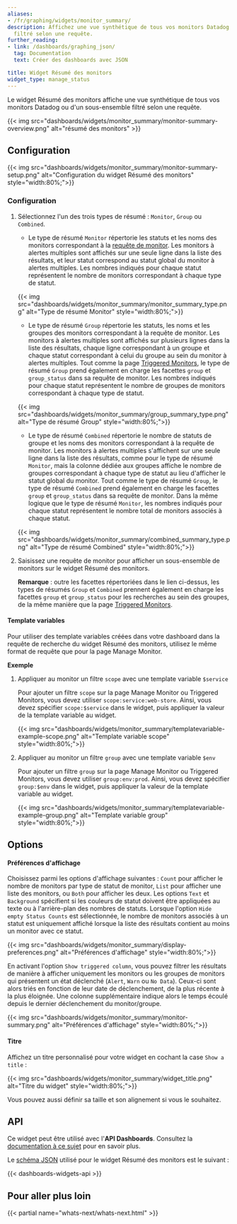 ```yaml
---
aliases:
- /fr/graphing/widgets/monitor_summary/
description: Affichez une vue synthétique de tous vos monitors Datadog ou d'un sous-ensemble
  filtré selon une requête.
further_reading:
- link: /dashboards/graphing_json/
  tag: Documentation
  text: Créer des dashboards avec JSON

title: Widget Résumé des monitors
widget_type: manage_status
---
```


Le widget Résumé des monitors affiche une vue synthétique de tous vos monitors Datadog ou d'un sous-ensemble filtré selon une requête.

{{< img src="dashboards/widgets/monitor_summary/monitor-summary-overview.png" alt="résumé des monitors" >}}

## Configuration

{{< img src="dashboards/widgets/monitor_summary/monitor-summary-setup.png" alt="Configuration du widget Résumé des monitors" style="width:80%;">}}

### Configuration

1. Sélectionnez l'un des trois types de résumé : `Monitor`, `Group` ou `Combined`.
    - Le type de résumé `Monitor` répertorie les statuts et les noms des monitors correspondant à la [requête de monitor][1]. Les monitors à alertes multiples sont affichés sur une seule ligne dans la liste des résultats, et leur statut correspond au statut global du monitor à alertes multiples. Les nombres indiqués pour chaque statut représentent le nombre de monitors correspondant à chaque type de statut.

    {{< img src="dashboards/widgets/monitor_summary/monitor_summary_type.png" alt="Type de résumé Monitor" style="width:80%;">}}

    - Le type de résumé `Group` répertorie les statuts, les noms et les groupes des monitors correspondant à la requête de monitor. Les monitors à alertes multiples sont affichés sur plusieurs lignes dans la liste des résultats, chaque ligne correspondant à un groupe et chaque statut correspondant à celui du groupe au sein du monitor à alertes multiples. Tout comme la page [Triggered Monitors][2], le type de résumé `Group` prend également en charge les facettes `group` et `group_status` dans sa requête de monitor. Les nombres indiqués pour chaque statut représentent le nombre de groupes de monitors correspondant à chaque type de statut.

    {{< img src="dashboards/widgets/monitor_summary/group_summary_type.png" alt="Type de résumé Group" style="width:80%;">}}

    - Le type de résumé `Combined` répertorie le nombre de statuts de groupe et les noms des monitors correspondant à la requête de monitor. Les monitors à alertes multiples s'affichent sur une seule ligne dans la liste des résultats, comme pour le type de résumé `Monitor`, mais la colonne dédiée aux groupes affiche le nombre de groupes correspondant à chaque type de statut au lieu d'afficher le statut global du monitor. Tout comme le type de résumé `Group`, le type de résumé `Combined` prend également en charge les facettes `group` et `group_status` dans sa requête de monitor. Dans la même logique que le type de résumé `Monitor`, les nombres indiqués pour chaque statut représentent le nombre total de monitors associés à chaque statut.

    {{< img src="dashboards/widgets/monitor_summary/combined_summary_type.png" alt="Type de résumé Combined" style="width:80%;">}}

2. Saisissez une requête de monitor pour afficher un sous-ensemble de monitors sur le widget Résumé des monitors.

    **Remarque** : outre les facettes répertoriées dans le lien ci-dessus, les types de résumés `Group` et `Combined` prennent également en charge les facettes `group` et `group_status` pour les recherches au sein des groupes, de la même manière que la page [Triggered Monitors][2].

#### Template variables

Pour utiliser des template variables créées dans votre dashboard dans la requête de recherche du widget Résumé des monitors, utilisez le même format de requête que pour la page Manage Monitor.

**Exemple**

1. Appliquer au monitor un filtre `scope` avec une template variable `$service`

   Pour ajouter un filtre `scope` sur la page Manage Monitor ou Triggered Monitors, vous devez utiliser `scope:service:web-store`.
   Ainsi, vous devez spécifier `scope:$service` dans le widget, puis appliquer la valeur de la template variable au widget.

   {{< img src="dashboards/widgets/monitor_summary/templatevariable-example-scope.png" alt="Template variable scope" style="width:80%;">}}


2. Appliquer au monitor un filtre `group` avec une template variable `$env`

   Pour ajouter un filtre `group` sur la page Manage Monitor ou Triggered Monitors, vous devez utiliser `group:env:prod`.
   Ainsi, vous devez spécifier `group:$env` dans le widget, puis appliquer la valeur de la template variable au widget.

   {{< img src="dashboards/widgets/monitor_summary/templatevariable-example-group.png" alt="Template variable group" style="width:80%;">}}

## Options

#### Préférences d'affichage

Choisissez parmi les options d'affichage suivantes : `Count` pour afficher le nombre de monitors par type de statut de monitor, `List` pour afficher une liste des monitors, ou `Both` pour afficher les deux. Les options `Text` et `Background` spécifient si les couleurs de statut doivent être appliquées au texte ou à l'arrière-plan des nombres de statuts. Lorsque l'option `Hide empty Status Counts` est sélectionnée, le nombre de monitors associés à un statut est uniquement affiché lorsque la liste des résultats contient au moins un monitor avec ce statut.

{{< img src="dashboards/widgets/monitor_summary/display-preferences.png" alt="Préférences d'affichage" style="width:80%;">}}

En activant l'option `Show triggered column`, vous pouvez filtrer les résultats de manière à afficher uniquement les monitors ou les groupes de monitors qui présentent un état déclenché (`Alert`, `Warn` ou `No Data`). Ceux-ci sont alors triés en fonction de leur date de déclenchement, de la plus récente à la plus éloignée. Une colonne supplémentaire indique alors le temps écoulé depuis le dernier déclenchement du monitor/groupe.

{{< img src="dashboards/widgets/monitor_summary/monitor-summary.png" alt="Préférences d'affichage" style="width:80%;">}}

#### Titre

Affichez un titre personnalisé pour votre widget en cochant la case `Show a title` :

{{< img src="dashboards/widgets/monitor_summary/widget_title.png" alt="Titre du widget" style="width:80%;">}}

Vous pouvez aussi définir sa taille et son alignement si vous le souhaitez.

## API

Ce widget peut être utilisé avec l'**API Dashboards**. Consultez la [documentation à ce sujet][3] pour en savoir plus.

Le [schéma JSON][4] utilisé pour le widget Résumé des monitors est le suivant :

{{< dashboards-widgets-api >}}

## Pour aller plus loin

{{< partial name="whats-next/whats-next.html" >}}

[1]: /fr/monitors/manage/
[2]: /fr/monitors/manage/#grouped-results
[3]: /fr/api/v1/dashboards/
[4]: /fr/dashboards/graphing_json/widget_json/
